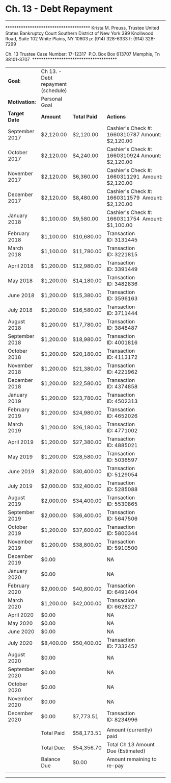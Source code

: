 # Ch. 13 - Debt Repayment

* * *

\*\*\*\*\*\*\*\*\*\*\*\*\*\*\*\*\*\*\*\*\*\*\*\*\*\*\*\*\*\*\*\*\*\*\*\*\*\*
Krista M. Preuss, Trustee
United States Bankruptcy Court
Southern District of New York
399 Knollwood Road, Suite 102
White Plains, NY 10603
p: (914) 328-6333
f: (914) 328-7299

Ch. 13 Trustee
Case Number: 17-12317 
P.O. Box Box 613707
Memphis, Tn 38101-3707 
\*\*\*\*\*\*\*\*\*\*\*\*\*\*\*\*\*\*\*\*\*\*\*\*\*\*\*\*\*\*\*\*\*\*\*\*\*\*

|     |     |     |     |
| --- | --- | --- | --- |
| **Goal:** | Ch 13. - Debt repayment (schedule) |     |     |
| **Motivation:** | Personal Goal |     |     |
| **Target Date** | **Amount** | **Total Paid** | **Actions** |
| September 2017 | $2,120.00 | $2,120.00 | Cashier's Check #: 1660310787 Amount: $2,120.00 |
| October 2017 | $2,120.00 | $4,240.00 | Cashier's Check #: 1660310924 Amount: $2,120.00 |
| November 2017 | $2,120.00 | $6,360.00 | Cashier's Check #: 1660311291  Amount: $2,120.00 |
| December 2017 | $2,120.00 | $8,480.00 | Cashier's Check #: 1660311579  Amount: $2,120.00 |
| January 2018 | $1,100.00 | $9,580.00 | Cashier's Check #: 1660311754  Amount: $1,100.00 |
| February 2018 | $1,100.00 | $10,680.00 | Transaction ID: 3131445 |
| March 2018 | $1,100.00 | $11,780.00 | Transaction ID: 3221815 |
| April 2018 | $1,200.00 | $12,980.00 | Transaction ID: 3391449 |
| May 2018 | $1,200.00 | $14,180.00 | Transaction ID: 3482836 |
| June 2018 | $1,200.00 | $15,380.00 | Transaction ID: 3596163 |
| July 2018 | $1,200.00 | $16,580.00 | Transaction ID: 3711444 |
| August 2018 | $1,200.00 | $17,780.00 | Transaction ID: 3848487 |
| September 2018 | $1,200.00 | $18,980.00 | Transaction ID: 4001816 |
| October 2018 | $1,200.00 | $20,180.00 | Transaction ID: 4113172 |
| November 2018 | $1,200.00 | $21,380.00 | Transaction ID: 4221962 |
| December 2018 | $1,200.00 | $22,580.00 | Transaction ID: 4374858 |
| January 2019 | $1,200.00 | $23,780.00 | Transaction ID: 4502313 |
| February 2019 | $1,200.00 | $24,980.00 | Transaction ID: 4652026 |
| March 2019 | $1,200.00 | $26,180.00 | Transaction ID: 4771002 |
| April 2019 | $1,200.00 | $27,380.00 | Transaction ID: 4885021 |
| May 2019 | $1,200.00 | $28,580.00 | Transaction ID: 5036597 |
| June 2019 | $1,820.00 | $30,400.00 | Transaction ID: 5129054 |
| July 2019 | $2,000.00 | $32,400.00 | Transaction ID: 5285088 |
| August 2019 | $2,000.00 | $34,400.00 | Transaction ID: 5530865 |
| September 2019 | $2,000.00 | $36,400.00 | Transaction ID: 5647506 |
| October 2019 | $1,200.00 | $37,600.00 | Transaction ID: 5800344 |
| November 2019 | $1,200.00 | $38,800.00 | Transaction ID: 5910500 |
| December 2019 | $0.00 |     | NA  |
| January 2020 | $0.00 |     | NA  |
| February 2020 | $2,000.00 | $40,800.00 | Transaction ID: 6491404 |
| March 2020 | $1,200.00 | $42,000.00 | Transaction ID: 6628227 |
| April 2020 | $0.00 |     | NA  |
| May 2020 | $0.00 |     | NA  |
| June 2020 | $0.00 |     | NA  |
| July 2020 | $8,400.00 | $50,400.00 | Transaction ID: 7332452 |
| August 2020 | $0.00 |     | NA  |
| September 2020 | $0.00 |     | NA  |
| October 2020 | $0.00 |     | NA  |
| November 2020 | $0.00 |     | NA  |
| December 2020 | $0.00 | $7,773.51 | Transaction ID: 8234996 |
|     |     |     |     |
|     | Total Paid | $58,173.51 | Amount (currently) paid |
|     | Total Due: | $54,356.70 | Total Ch 13 Amount Due (Estimated) |
|     | Balance Due | $0.00 | Amount remaining to re-pay |
|     |     |     |     |

* * *
